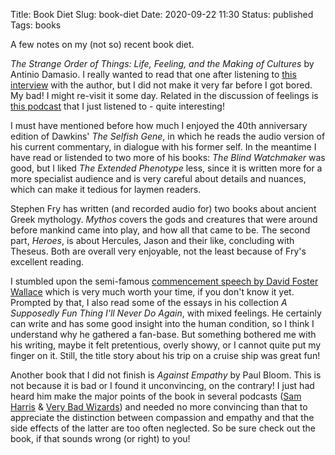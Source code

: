 Title: Book Diet
Slug: book-diet
Date: 2020-09-22 11:30
Status: published
Tags: books

A few notes on my (not so) recent book diet.

_The Strange Order of Things: Life, Feeling, and the Making of Cultures_ by Antinio Damasio.
I really wanted to read that one after listening to [this interview](https://www.preposterousuniverse.com/podcast/2019/04/29/episode-44-antonio-damasio-on-feelings-thoughts-and-the-evolution-of-humanity/)
with the author, but I did not make it very far before I got bored. My bad! I might re-visit it some day.
Related in the discussion of feelings is [this podcast](https://fs.blog/knowledge-project/lisa-feldman-barrett/) that I just listened to - quite interesting!

I must have mentioned before how much I enjoyed the 40th anniversary edition of Dawkins' _The Selfish Gene_, in which
he reads the audio version of his current commentary, in dialogue with his former self. In the meantime I have read or listended
to two more of his books: _The Blind Watchmaker_ was good, but I liked _The Extended Phenotype_ less, since it is written
more for a more specialist audience and is very careful about details and nuances, which can make it tedious for
laymen readers.

Stephen Fry has written (and recorded audio for) two books about ancient Greek mythology. _Mythos_ covers the gods and creatures
that were around before mankind came into play, and how all that came to be. The second part, _Heroes_, is about Hercules, Jason
and their like, concluding with Theseus. Both are overall very enjoyable, not the least because of Fry's excellent reading.

I stumbled upon the semi-famous [commencement speech by David Foster Wallace](https://www.youtube.com/watch?v=8CrOL-ydFMI) which
is very much worth your time, if you don't know it yet. Prompted by that, I also read some of the essays in his collection _A Supposedly Fun Thing
I'll Never Do Again_, with mixed feelings. He certainly can write and has some good insight into the human condition, so
I think I understand why he gathered a fan-base. But something bothered me with his writing, maybe it felt pretentious, overly
showy, or I cannot quite put my finger on it. Still, the title story about his trip on a cruise ship was great fun!

Another book that I did not finish is _Against Empathy_ by Paul Bloom. This is not because it is bad or I found it unconvincing, on
the contrary! I just had heard him make the major points of the book in several podcasts ([Sam Harris](https://samharris.org/podcast/) &
[Very Bad Wizards](https://www.verybadwizards.com/episodes)) and needed no more convincing than that to appreciate the distinction
between compassion and empathy and that the side effects of the latter are too often neglected. So be sure check out the book, if that
sounds wrong (or right) to you!

